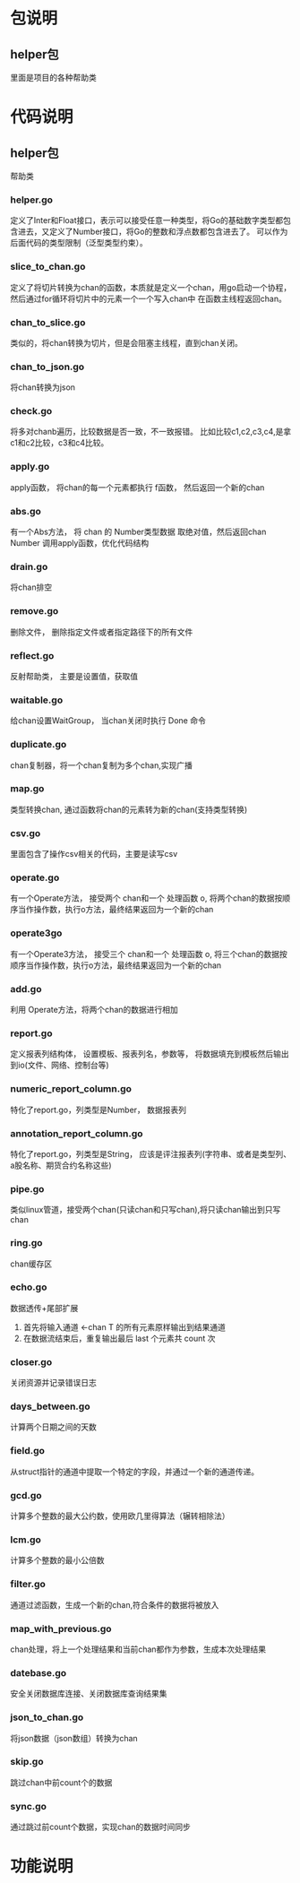 # 包说明

## helper包

里面是项目的各种帮助类




# 代码说明

## helper包

帮助类

### helper.go

定义了Inter和Float接口，表示可以接受任意一种类型，将Go的基础数字类型都包含进去，又定义了Number接口，将Go的整数和浮点数都包含进去了。
可以作为后面代码的类型限制（泛型类型约束）。

### slice_to_chan.go

定义了将切片转换为chan的函数，本质就是定义一个chan，用go启动一个协程，然后通过for循环将切片中的元素一个一个写入chan中
在函数主线程返回chan。

### chan_to_slice.go

类似的，将chan转换为切片，但是会阻塞主线程，直到chan关闭。

### chan_to_json.go

将chan转换为json

### check.go

将多对chanb遍历，比较数据是否一致，不一致报错。
比如比较c1,c2,c3,c4,是拿c1和c2比较，c3和c4比较。


### apply.go

apply函数， 将chan的每一个元素都执行 f函数， 然后返回一个新的chan

### abs.go

有一个Abs方法， 将 chan 的 Number类型数据 取绝对值，然后返回chan Number
调用apply函数，优化代码结构


### drain.go

将chan排空

### remove.go

删除文件， 删除指定文件或者指定路径下的所有文件

###  reflect.go

反射帮助类， 主要是设置值，获取值

### waitable.go

给chan设置WaitGroup， 当chan关闭时执行 Done 命令

### duplicate.go

chan复制器，将一个chan复制为多个chan,实现广播


### map.go

类型转换chan, 通过函数将chan的元素转为新的chan(支持类型转换)


### csv.go

里面包含了操作csv相关的代码，主要是读写csv

### operate.go

有一个Operate方法， 接受两个 chan和一个 处理函数 o, 将两个chan的数据按顺序当作操作数，执行o方法，最终结果返回为一个新的chan

### operate3go

有一个Operate3方法， 接受三个 chan和一个 处理函数 o, 将三个chan的数据按顺序当作操作数，执行o方法，最终结果返回为一个新的chan

### add.go

利用 Operate方法，将两个chan的数据进行相加

### report.go

定义报表列结构体， 设置模板、报表列名，参数等， 将数据填充到模板然后输出到io(文件、网络、控制台等)

### numeric_report_column.go

特化了report.go，列类型是Number， 数据报表列

### annotation_report_column.go

特化了report.go，列类型是String， 应该是评注报表列(字符串、或者是类型列、a股名称、期货合约名称这些)

### pipe.go

类似linux管道，接受两个chan(只读chan和只写chan),将只读chan输出到只写chan

### ring.go

chan缓存区

### echo.go

数据透传+尾部扩展

1. 首先将输入通道 <-chan T 的所有元素原样输出到结果通道
2. 在数据流结束后，重复输出最后 last 个元素共 count 次

### closer.go

关闭资源并记录错误日志

### days_between.go

计算两个日期之间的天数


### field.go

从struct指针的通道中提取一个特定的字段，并通过一个新的通道传递。

### gcd.go

计算多个整数的最大公约数，使用欧几里得算法（辗转相除法）

### lcm.go

计算多个整数的最小公倍数

### filter.go

通道过滤函数，生成一个新的chan,符合条件的数据将被放入

### map_with_previous.go

chan处理，将上一个处理结果和当前chan都作为参数，生成本次处理结果

### datebase.go

安全关闭数据库连接、关闭数据库查询结果集

### json_to_chan.go

将json数据（json数组）转换为chan

### skip.go

跳过chan中前count个的数据 

### sync.go

通过跳过前count个数据，实现chan的数据时间同步




# 功能说明




